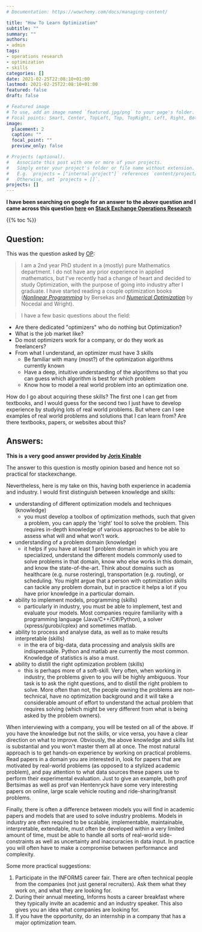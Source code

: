 ```yaml
---
# Documentation: https://wowchemy.com/docs/managing-content/

title: "How To Learn Optimization"
subtitle: ""
summary: ""
authors: 
- admin
tags: 
- operations research
- optimization
- skills
categories: []
date: 2021-02-25T22:08:10+01:00
lastmod: 2021-02-25T22:08:10+01:00
featured: false
draft: false

# Featured image
# To use, add an image named `featured.jpg/png` to your page's folder.
# Focal points: Smart, Center, TopLeft, Top, TopRight, Left, Right, BottomLeft, Bottom, BottomRight.
image:
  placement: 2
  caption: ""
  focal_point: ""
  preview_only: false

# Projects (optional).
#   Associate this post with one or more of your projects.
#   Simply enter your project's folder or file name without extension.
#   E.g. `projects = ["internal-project"]` references `content/project/deep-learning/index.md`.
#   Otherwise, set `projects = []`.
projects: []
---
```


**I have been searching on google for an answer to the above question and I came across this question [here](https://or.stackexchange.com/questions/5650/how-to-learn-optimization?newreg=edc254feb853439abf592aea13b8e93f) on [Stack Exchange Operations Research](https://or.stackexchange.com/)**

{{% toc %}}
## Question:
This was the question asked by [OP](https://or.stackexchange.com/users/4563/user56202):
> I am a 2nd year PhD student in a (mostly) pure Mathematics department. I do not have any prior experience in applied mathematics, but I've recently had a change of heart and decided to study Optimization, with the purpose of going into industry after I graduate. I have started reading a couple optimization books (_[Nonlinear Programming](https://www.amazon.com/Nonlinear-Programming-Dimitri-P-Bertsekas/dp/1886529000)_ by Bersekas and _[Numerical Optimization](https://www.csie.ntu.edu.tw/~r97002/temp/num_optimization.pdf)_ by Nocedal and Wright).

> I have a few basic questions about the field:
- Are there dedicated "optimizers" who do nothing but Optimization? 
- What is the job market like?
- Do most optimizers work for a company, or do they work as freelancers?
- From what I understand, an optimizer must have 3 skills
  - Be familiar with many (most?) of the optimization algorithms currently known
  - Have a deep, intuitive understanding of the algorithms so that you can guess which algorithm is best for which problem
  - Know how to model a real world problem into an optimization one.

How do I go about acquiring these skills? The first one I can get from textbooks, and I would guess for the second two I just have to develop experience by studying lots of real world problems. But where can I see examples of real world problems and solutions that I can learn from? Are there textbooks, papers, or websites about this?

## Answers:
**This is a very good answer provided by [Joris Kinable](https://or.stackexchange.com/users/49/joris-kinable)**

The answer to this question is mostly opinion based and hence not so practical for stackexchange.

Nevertheless, here is my take on this, having both experience in academia and industry. I would first distinguish between knowledge and skills:

- understanding of different optimization models and techniques (knowledge)
  - you must develop a toolbox of optimization methods, such that given a problem, you can apply the 'right' tool to solve the problem. This requires in-depth knowledge of various approaches to be able to assess what will and what won't work.
- understanding of a problem domain (knowledge)
  - it helps if you have at least 1 problem domain in which you are specialized, understand the different models commonly used to solve problems in that domain, know who else works in this domain, and know the state-of-the-art. Think about domains such as healthcare (e.g. nurse rostering), transportation (e.g. routing), or scheduling. You might argue that a person with optimization skills can tackle any problem domain, but in practice it helps a lot if you have prior knowledge in a particular domain.
- ability to implement models, programming (skills)
  - particularly in industry, you must be able to implement, test and evaluate your models. Most companies require familiarity with a programming language (Java/C++/C#/Python), a solver (xpress/gurobi/cplex) and sometimes matlab.
- ability to process and analyse data, as well as to make results interpretable (skills)
  - in the era of big-data, data processing and analysis skills are indispensable. Python and matlab are currently the most common. Knowledge of statistics is also a must.
- ability to distill the right optimization problem (skills)
  - this is perhaps more of a soft-skill. Very often, when working in industry, the problems given to you will be highly ambiguous. Your task is to ask the right questions, and to distill the right problem to solve. More often than not, the people owning the problems are non-technical, have no optimization background and it will take a considerable amount of effort to understand the actual problem that requires solving (which might be very different from what is being asked by the problem owners).

When interviewing with a company, you will be tested on all of the above. If you have the knowledge but not the skills, or vice versa, you have a clear direction on what to improve. Obviously, the above knowledge and skills list is substantial and you won't master them all at once. The most natural approach is to get hands-on experience by working on practical problems. Read papers in a domain you are interested in, look for papers that are motivated by real-world problems (as opposed to a stylized academic problem), and pay attention to what data sources these papers use to perform their experimental evaluation. Just to give an example, both prof Bertsimas as well as prof van Hentenryck have some very interesting papers on online, large scale vehicle routing and ride-sharing/transit problems.

Finally, there is often a difference between models you will find in academic papers and models that are used to solve industry problems. Models in industry are often required to be scalable, implementable, maintainable, interpretable, extendable, must often be developed within a very limited amount of time, must be able to handle all sorts of real-world side-constraints as well as uncertainty and inaccuracies in data input. In practice you will often have to make a compromise between performance and complexity.

Some more practical suggestions: 
1. Participate in the INFORMS career fair. There are often technical people from the companies (not just general recruiters). Ask them what they work on, and what they are looking for.  
2. During their annual meeting, Informs hosts a career breakfast where they typically invite an academic and an industry speaker. This also gives you an idea what companies are looking for.  
3. If you have the opportunity, do an internship in a company that has a major optimization team.